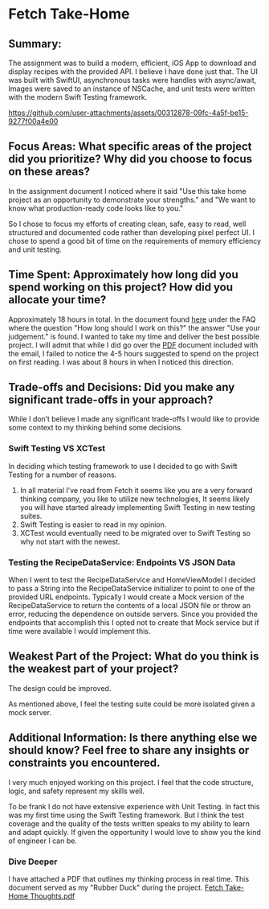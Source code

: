 # Fetch Take-Home

## Summary: 
The assignment was to build a modern, efficient, iOS App to download and display recipes with the provided API. I believe I have done just that. 
The UI was built with SwiftUI, asynchronous tasks were handles with async/await, Images were saved to an instance of NSCache, and unit tests were written with the modern Swift Testing framework. 

https://github.com/user-attachments/assets/00312878-09fc-4a5f-be15-9277f00a4e00



## Focus Areas: What specific areas of the project did you prioritize? Why did you choose to focus on these areas?
In the assignment document I noticed where it said "Use this take home project as an
opportunity to demonstrate your strengths." and "We want to know what production-ready code looks like to you." 

So I chose to focus my efforts of creating clean, safe, easy to read, well structured and documented code rather than developing pixel perfect UI. 
I chose to spend a good bit of time on the requirements of memory efficiency and unit testing. 


## Time Spent: Approximately how long did you spend working on this project? How did you allocate your time?
Approximately 18 hours in total. In the document found [here](https://d3jbb8n5wk0qxi.cloudfront.net/take-home-project.html) under the FAQ where the question "How long should I work on this?" the answer "Use your judgement." is found.
I wanted to take my time and deliver the best possible project. I will admit that while I did go over the [PDF](https://github.com/user-attachments/files/18912071/iOS_Interview_Guide.pdf) document included with the email, I failed to notice the 4-5 hours suggested to spend on the project on first reading. I was about 8 hours in when I noticed this direction. 


## Trade-offs and Decisions: Did you make any significant trade-offs in your approach?
While I don’t believe I made any significant trade-offs I would like to provide some context to my thinking behind some decisions. 
### Swift Testing VS XCTest
In deciding which testing framework to use I decided to go with Swift Testing for a number of reasons. 
1. In all material I’ve read from Fetch it seems like you are a very forward thinking company, you like to utilize new technologies, It seems likely you will have started already implementing Swift Testing in new testing suites.
2. Swift Testing is easier to read in my opinion.
3. XCTest would eventually need to be migrated over to Swift Testing so why not start with the newest.

### Testing the RecipeDataService: Endpoints VS JSON Data
When I went to test the RecipeDataService and HomeViewModel I decided to pass a String into the RecipeDataService initializer to point to one of the provided URL endpoints.
Typically I would create a Mock version of the RecipeDataService to return the contents of a local JSON file or throw an error, reducing the dependence on outside servers. 
Since you provided the endpoints that accomplish this I opted not to create that Mock service but if time were available I would implement this. 

## Weakest Part of the Project: What do you think is the weakest part of your project?
The design could be improved.

As mentioned above, I feel the testing suite could be more isolated given a mock server.

## Additional Information: Is there anything else we should know? Feel free to share any insights or constraints you encountered.
I very much enjoyed working on this project. I feel that the code structure, logic, and safety represent my skills well. 

To be frank I do not have extensive experience with Unit Testing. In fact this was my first time using the Swift Testing framework. 
But I think the test coverage and the quality of the tests written speaks to my ability to learn and adapt quickly. If given the opportunity I would love to show you the kind of engineer I can be. 

### Dive Deeper
I have attached a PDF that outlines my thinking process in real time. This document served as my "Rubber Duck" during the project.
[Fetch Take-Home Thoughts.pdf](https://github.com/user-attachments/files/18912834/Fetch.Take-Home.Thoughts.pdf)
